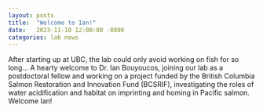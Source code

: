 ```yaml
---
layout: posts
title:  "Welcome to Ian!"
date:   2023-11-10 12:00:00 -0800
categories: lab news
---
```


After starting up at UBC, the lab could only avoid working on fish for so long... A hearty welcome to Dr. Ian Bouyoucos, joining our lab as a postdoctoral fellow and working on a project funded by the British Columbia Salmon Restoration and Innovation Fund (BCSRIF), investigating the roles of water acidification and habitat on imprinting and homing in Pacific salmon. Welcome Ian!
